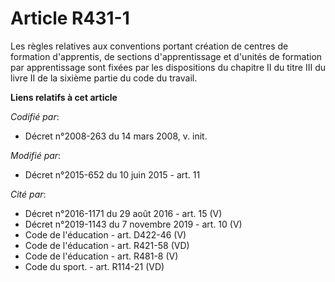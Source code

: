 # Article R431-1

Les règles relatives aux conventions portant création de centres de formation d'apprentis, de sections d'apprentissage et
d'unités de formation par apprentissage sont fixées par les dispositions du chapitre II du titre III du livre II de la
sixième partie du code du travail.

**Liens relatifs à cet article**

_Codifié par_:

  - Décret n°2008-263 du 14 mars 2008, v. init.

_Modifié par_:

  - Décret n°2015-652 du 10 juin 2015 - art. 11

_Cité par_:

  - Décret n°2016-1171 du 29 août 2016 - art. 15 (V)
  - Décret n°2019-1143 du 7 novembre 2019 - art. 10 (V)
  - Code de l'éducation - art. D422-46 (V)
  - Code de l'éducation - art. R421-58 (VD)
  - Code de l'éducation - art. R481-8 (V)
  - Code du sport. - art. R114-21 (VD)
